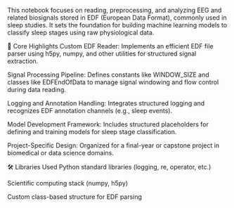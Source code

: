 This notebook focuses on reading, preprocessing, and analyzing EEG and related biosignals stored in EDF (European Data Format), commonly used in sleep studies. It sets the foundation for building machine learning models to classify sleep stages using raw physiological data.

📌 Core Highlights
Custom EDF Reader: Implements an efficient EDF file parser using h5py, numpy, and other utilities for structured signal extraction.

Signal Processing Pipeline: Defines constants like WINDOW_SIZE and classes like EDFEndOfData to manage signal windowing and flow control during data reading.

Logging and Annotation Handling: Integrates structured logging and recognizes EDF annotation channels (e.g., sleep events).

Model Development Framework: Includes structured placeholders for defining and training models for sleep stage classification.

Project-Specific Design: Organized for a final-year or capstone project in biomedical or data science domains.

🛠️ Libraries Used
Python standard libraries (logging, re, operator, etc.)

Scientific computing stack (numpy, h5py)

Custom class-based structure for EDF parsing
